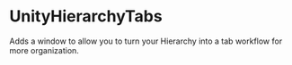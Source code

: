 # UnityHierarchyTabs

Adds a window to allow you to turn your Hierarchy into a tab workflow for more organization.
